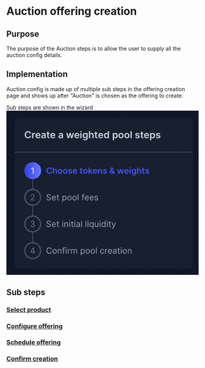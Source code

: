 # Auction offering creation

## Purpose

The purpose of the Auction steps is to allow the user to supply all the auction config details.

## Implementation

Auction config is made up of multiple sub steps in the offering creation page and shows up after "Auction" is chosen as the offering to create.

Sub steps are shown in the wizard
![](../../../../assets/balancer/wizard_steps.png)

## Sub steps

### [Select product](../steps.md###Product)

### [Configure offering](../steps.md###Bidding)

### [Schedule offering](../steps.md###Schedule)

### [Confirm creation](../steps.md###Confirm-creation)

